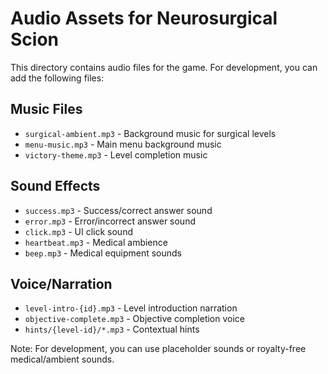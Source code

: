 
# Audio Assets for Neurosurgical Scion

This directory contains audio files for the game. For development, you can add the following files:

## Music Files
- `surgical-ambient.mp3` - Background music for surgical levels
- `menu-music.mp3` - Main menu background music
- `victory-theme.mp3` - Level completion music

## Sound Effects
- `success.mp3` - Success/correct answer sound
- `error.mp3` - Error/incorrect answer sound
- `click.mp3` - UI click sound
- `heartbeat.mp3` - Medical ambience
- `beep.mp3` - Medical equipment sounds

## Voice/Narration
- `level-intro-{id}.mp3` - Level introduction narration
- `objective-complete.mp3` - Objective completion voice
- `hints/{level-id}/*.mp3` - Contextual hints

Note: For development, you can use placeholder sounds or royalty-free medical/ambient sounds.
